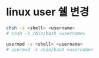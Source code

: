 # linux user 쉘 변경

```sh
chsh -s <shell> <username>
# chsh -s /bin/bash <username>

usermod -s <shell> <username>
# usermod -s /bin/bash <username>
```
